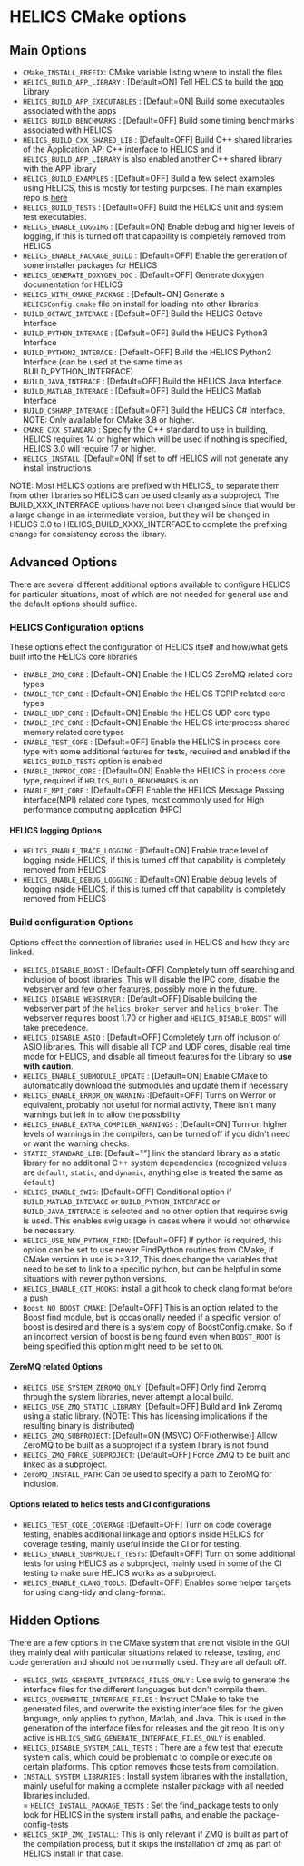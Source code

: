 # HELICS CMake options

## Main Options

-  `CMake_INSTALL_PREFIX`:  CMake variable listing where to install the files
-   `HELICS_BUILD_APP_LIBRARY` :  \[Default=ON\] Tell HELICS to build the [app]() Library
-   `HELICS_BUILD_APP_EXECUTABLES` : \[Default=ON\] Build some executables associated with the apps
-   `HELICS_BUILD_BENCHMARKS` :  \[Default=OFF\] Build some timing benchmarks associated with HELICS
-   `HELICS_BUILD_CXX_SHARED_LIB` :  \[Default=OFF\] Build C++ shared libraries of the Application API C++ interface to HELICS and if `HELICS_BUILD_APP_LIBRARY` is also enabled another C++ shared library with the APP library
-   `HELICS_BUILD_EXAMPLES` :  \[Default=OFF\] Build a few select examples using HELICS,  this is mostly for testing purposes.  The main examples repo is [here](https://github.com/GMLC-TDC/HELICS-Examples)
-   `HELICS_BUILD_TESTS` :  \[Default=OFF\] Build the HELICS unit and system test executables.
-   `HELICS_ENABLE_LOGGING` :  \[Default=ON\] Enable debug and higher levels of logging,  if this is turned off that capability is completely removed from HELICS
-   `HELICS_ENABLE_PACKAGE_BUILD` : \[Default=OFF\] Enable the generation of some installer packages for HELICS
-   `HELICS_GENERATE_DOXYGEN_DOC` :  \[Default=OFF\] Generate doxygen documentation for HELICS
-   `HELICS_WITH_CMAKE_PACKAGE` : \[Default=ON\] Generate a `HELICSConfig.cmake` file on install for loading into other libraries
-   `BUILD_OCTAVE_INTERACE`  : \[Default=OFF\] Build the HELICS Octave Interface
-   `BUILD_PYTHON_INTERACE`  : \[Default=OFF\] Build the HELICS Python3 Interface
-   `BUILD_PYTHON2_INTERACE`  : \[Default=OFF\] Build the HELICS Python2 Interface (can be used at the same time as BUILD_PYTHON_INTERFACE)
-   `BUILD_JAVA_INTERACE`  : \[Default=OFF\] Build the HELICS Java Interface
-   `BUILD_MATLAB_INTERACE`  : \[Default=OFF\] Build the HELICS Matlab Interface
-   `BUILD_CSHARP_INTERACE`  : \[Default=OFF\] Build the HELICS C# Interface, NOTE: Only available for CMake 3.8 or higher.  
-   `CMAKE_CXX_STANDARD` : Specify the C++ standard to use in building, HELICS requires 14 or higher which will be used if nothing is specified,  HELICS 3.0 will require 17 or higher.  
-   `HELICS_INSTALL` :\[Default=ON\]  If set to off HELICS will not generate any install instructions

NOTE:  Most HELICS options are prefixed with HELICS_ to separate them from other libraries so HELICS can be used cleanly as a subproject.  The BUILD_XXX_INTERFACE options have not been changed since that would be a large change in an intermediate version, but they will be changed in HELICS 3.0 to HELICS_BUILD_XXXX_INTERFACE to complete the prefixing change for consistency across the library.  

## Advanced Options

There are several different additional options available to configure HELICS for particular situations, most of which are not needed for general use and the default options should suffice.

### HELICS Configuration options
These options effect the configuration of HELICS itself and how/what gets built into the HELICS core libraries
-   `ENABLE_ZMQ_CORE` : \[Default=ON\] Enable the HELICS ZeroMQ related core types
-   `ENABLE_TCP_CORE` : \[Default=ON\] Enable the HELICS TCPIP related core types
-   `ENABLE_UDP_CORE` : \[Default=ON\] Enable the HELICS UDP core type
-   `ENABLE_IPC_CORE` : \[Default=ON\] Enable the HELICS interprocess shared memory related core types
-   `ENABLE_TEST_CORE` : \[Default=OFF\] Enable the HELICS in process core type with some additional features for tests, required and enabled if the `HELICS_BUILD_TESTS` option is enabled
-   `ENABLE_INPROC_CORE` : \[Default=ON\] Enable the HELICS in process core type,  required if `HELICS_BUILD_BENCHMARKS` is on
-   `ENABLE_MPI_CORE` : \[Default=OFF\] Enable the HELICS Message Passing interface(MPI) related core types, most commonly used for High performance computing application (HPC)

#### HELICS logging Options
-   `HELICS_ENABLE_TRACE_LOGGING` :  \[Default=ON\] Enable trace level of logging inside HELICS,  if this is turned off that capability is completely removed from HELICS
-   `HELICS_ENABLE_DEBUG_LOGGING` :  \[Default=ON\] Enable debug levels of logging inside HELICS,  if this is turned off that capability is completely removed from HELICS

### Build configuration Options
Options effect the connection of libraries used in HELICS and how they are linked.
-   `HELICS_DISABLE_BOOST` : \[Default=OFF\] Completely turn off searching and inclusion of boost libraries.  This will disable the IPC core, disable the webserver and few other features, possibly more in the future.  
-   `HELICS_DISABLE_WEBSERVER` :  \[Default=OFF\] Disable building the webserver part of the `helics_broker_server` and `helics_broker`. The webserver requires boost 1.70 or higher and `HELICS_DISABLE_BOOST` will take precedence.  
-   `HELICS_DISABLE_ASIO` : \[Default=OFF\] Completely turn off  inclusion of ASIO libraries.  This will disable all TCP and UDP cores, disable real time mode for HELICS, and disable all timeout features for the Library so **use with caution**.  
-   `HELICS_ENABLE_SUBMODULE_UPDATE` : \[Default=ON\] Enable CMake to automatically download the submodules and update them if necessary
-   `HELICS_ENABLE_ERROR_ON_WARNING` :\[Default=OFF\] Turns on Werror or equivalent,  probably not useful for normal activity,  There isn't many warnings but left in to allow the possibility
-   `HELICS_ENABLE_EXTRA_COMPILER_WARNINGS` : \[Default=ON\] Turn on higher levels of warnings in the compilers,  can be turned off if you didn't need or want the warning checks.
-   `STATIC_STANDARD_LIB`:   \[Default=""\] link the standard library as a static library for no additional C++ system dependencies (recognized values are `default`, `static`, and `dynamic`, anything else is treated the same as `default`)
-   `HELICS_ENABLE_SWIG`:    \[Default=OFF\] Conditional option if `BUILD_MATLAB_INTERACE` or `BUILD_PYTHON_INTERFACE` or `BUILD_JAVA_INTERACE` is selected and no other option that requires swig is used.  This enables swig usage in cases where it would not otherwise be necessary.
-   `HELICS_USE_NEW_PYTHON_FIND`:  \[Default=OFF\] If python is required, this option can be set to use newer FindPython routines from CMake, if CMake version in use is >=3.12,  This does change the variables that need to be set to link to a specific python, but can be helpful in some situations with newer python versions.   
-   `HELICS_ENABLE_GIT_HOOKS`:  install a git hook to check clang format before a push
-   `Boost_NO_BOOST_CMAKE`: \[Default=OFF\] This is an option related to the Boost find module, but is occasionally needed if a specific version of boost is desired and there is a system copy of BoostConfig.cmake.  So if an incorrect version of boost is being found even when `BOOST_ROOT` is being specified this option might need to be set to `ON`.  

#### ZeroMQ related Options
-   `HELICS_USE_SYSTEM_ZEROMQ_ONLY`:  \[Default=OFF\] Only find Zeromq through the system libraries, never attempt a local build.
-   `HELICS_USE_ZMQ_STATIC_LIBRARY`:  \[Default=OFF\] Build and link Zeromq using a static library.  (NOTE:  This has licensing implications if the resulting binary is distributed)
-   `HELICS_ZMQ_SUBPROJECT`: \[Default=ON (MSVC) OFF(otherwise)\] Allow ZeroMQ to be built as a subproject if a system library is not found
-   `HELICS_ZMQ_FORCE_SUBPROJECT`: \[Default=OFF\] Force ZMQ to be built and linked as a subproject.  
-   `ZeroMQ_INSTALL_PATH`:  Can be used to specify a path to ZeroMQ for inclusion.  

#### Options related to helics tests and CI configurations
-   `HELICS_TEST_CODE_COVERAGE` :\[Default=OFF\] Turn on code coverage testing, enables additional linkage and options inside HELICS for coverage testing, mainly useful inside the CI or for testing.  
-   `HELICS_ENABLE_SUBPROJECT_TESTS`:  \[Default=OFF\] Turn on some additional tests for using HELICS as a subproject, mainly used in some of the CI testing to make sure HELICS works as a subproject.
-   `HELICS_ENABLE_CLANG_TOOLS`:  \[Default=OFF\] Enables some helper targets for using clang-tidy and clang-format.  


## Hidden Options
There are a few options in the CMake system that are not visible in the GUI they mainly deal with particular situations related to release, testing, and code generation and should not be normally used. They are all default off.

-   `HELICS_SWIG_GENERATE_INTERFACE_FILES_ONLY` : Use swig to generate the interface files for the different languages but don't compile them.  
-   `HELICS_OVERWRITE_INTERFACE_FILES` : Instruct CMake to take the generated files, and overwrite the existing interface files for the given language, only applies to python, Matlab, and Java.  This is used in the generation of the interface files for releases and the git repo.  It is only active is `HELICS_SWIG_GENERATE_INTERFACE_FILES_ONLY` is enabled.  
-   `HELICS_DISABLE_SYSTEM_CALL_TESTS` :  There are a few test that execute system calls, which could be problematic to compile or execute on certain platforms.  This option removes those tests from compilation.  
-   `INSTALL_SYSTEM_LIBRARIES` : Install system libraries with the installation,  mainly useful for making a complete installer package with all needed libraries included.  
=   `HELICS_INSTALL_PACKAGE_TESTS` : Set the find_package tests to only look for HELICS in the system install paths, and enable the package-config-tests
-   `HELICS_SKIP_ZMQ_INSTALL`:  This is only relevant if ZMQ is built as part of the compilation process, but it skips the installation of zmq as part of HELICS install in that case.  
